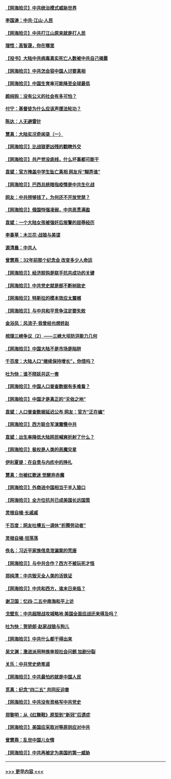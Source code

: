 #### [【网海拾贝】中共统治模式威胁世界](../pages/nsc993/n12957622.md?t=05191201) 
#### [李国涛：中共‧江山‧人民](../pages/nsc993/n12957502.md?t=05191201) 
#### [【网海拾贝】中共打江山原来就是打人民](../pages/nsc993/n12954345.md?t=05191201) 
#### [理悟：高智晟，你在哪里](../pages/nsc993/n12953115.md?t=05191201) 
#### [【投书】大陆中共病毒真实死亡人数被中共自己揭露](../pages/nsc993/n12953050.md?t=05191201) 
#### [【网海拾贝】中共怎会容中国人讨要真相](../pages/nsc993/n12952161.md?t=05191201) 
#### [【网海拾贝】中国生育率可能降至全球最低](../pages/nsc993/n12948793.md?t=05191201) 
#### [颜纯钩：没有公义的社会有多可怕？](../pages/nsc993/n12947626.md?t=05191201) 
#### [付宁：基督徒为什么应该声援法轮功？](../pages/nsc993/n12947233.md?t=05191201) 
#### [陈达：人无避雷针](../pages/nsc993/n12947098.md?t=05191201) 
#### [慧真：大陆实况奇闻录（一）](../pages/nsc993/n12945811.md?t=05191201) 
#### [【网海拾贝】比战狼更凶残的戳瞎外交](../pages/nsc993/n12945717.md?t=05191201) 
#### [【网海拾贝】共产党没底线，什么坏事都可能干](../pages/nsc993/n12942090.md?t=05191201) 
#### [袁斌：官方掩盖中学生坠亡真相 网友斥“糊弄谁”](../pages/nsc993/n12942029.md?t=05191201) 
#### [【网海拾贝】巴西总统暗指疫情是中共生化战](../pages/nsc993/n12938999.md?t=05191201) 
#### [网友：中共捞够钱了，为何还不开放党禁？](../pages/nsc993/n12938952.md?t=05191201) 
#### [【网海拾贝】俄国恃强凌弱，中共恶贯满盈](../pages/nsc993/n12936626.md?t=05191201) 
#### [袁斌：一个大陆女孩被强奸后报警的屈辱经历](../pages/nsc993/n12936547.md?t=05191201) 
#### [李春草：木兰花·战狼与美谍](../pages/nsc993/n12935995.md?t=05191201) 
#### [源清晨：中共人](../pages/nsc993/n12935589.md?t=05191201) 
#### [曾慧燕：32年前那个纪念会 改变多少人命运](../pages/nsc993/n12934233.md?t=05191201) 
#### [【网海拾贝】经济脱钩是联手抗共成功的关键](../pages/nsc993/n12934176.md?t=05191201) 
#### [【网海拾贝】中共党史就是部不断树敌史](../pages/nsc993/n12932844.md?t=05191201) 
#### [【网海拾贝】特斯拉的模本效应太震撼](../pages/nsc993/n12925626.md?t=05191201) 
#### [【网海拾贝】与中共和平竞争注定要失败](../pages/nsc993/n12923326.md?t=05191201) 
#### [金浴凤：风流子‧我曾经也想姓赵](../pages/nsc993/n12920911.md?t=05191201) 
#### [梳理三峡争议（2）——三峡大坝防洪能力几何](../pages/nsc993/n12920173.md?t=05191201) 
#### [【网海拾贝】中国大陆不是市场是陷阱](../pages/nsc993/n12920143.md?t=05191201) 
#### [千百度：大陆人口“继续保持增长”，你信吗？](../pages/nsc993/n12918946.md?t=05191201) 
#### [吐为快：谁不晓妖共这一套](../pages/nsc993/n12918941.md?t=05191201) 
#### [【网海拾贝】中国人口普查数据有多难看？](../pages/nsc993/n12917822.md?t=05191201) 
#### [【网海拾贝】中国才是真正的“无依之地”](../pages/nsc993/n12915845.md?t=05191201) 
#### [袁斌：人口普查数据延迟公布 网友：官方“正在编”](../pages/nsc993/n12915748.md?t=05191201) 
#### [【网海拾贝】西方联合军演震慑中共](../pages/nsc993/n12913466.md?t=05191201) 
#### [袁斌：出生率降低大陆网民喊爽折射了什么？](../pages/nsc993/n12913365.md?t=05191201) 
#### [【网海拾贝】极权是人类的恶魔灾星](../pages/nsc993/n12910697.md?t=05191201) 
#### [伊利夏提：在自责与内疚中的挣扎](../pages/nsc993/n12910493.md?t=05191201) 
#### [慧真：勿被红歌迷 觉醒弃赤魔](../pages/nsc993/n12910485.md?t=05191201) 
#### [【网海拾贝】外商进中国相当于羊入狼口](../pages/nsc993/n12908274.md?t=05191201) 
#### [【网海拾贝】全方位抗共已成美国长远国策](../pages/nsc993/n12906878.md?t=05191201) 
#### [灵根自植‧长戚戚](../pages/nsc993/n12905585.md?t=05191201) 
#### [千百度：网友吐槽五一调休“折腾劳动者”](../pages/nsc993/n12905934.md?t=05191201) 
#### [灵根自植‧坦荡荡](../pages/nsc993/n12905562.md?t=05191201) 
#### [佚名：习近平家族信息泄漏案的荒唐](../pages/nsc993/n12904705.md?t=05191201) 
#### [【网海拾贝】与中共合作？西方不被玩死才怪](../pages/nsc993/n12903873.md?t=05191201) 
#### [郑纯清：中共毁灭全人类的活铁证](../pages/nsc993/n12903785.md?t=05191201) 
#### [【网海拾贝】中共和西方，谁末日来临？](../pages/nsc993/n12903482.md?t=05191201) 
#### [谢卫国：忆四‧二五中南海和平上访](../pages/nsc993/n12902192.md?t=05191201) 
#### [戈壁东：中共超限战攻城略地 美国全面应战还来得及吗？](../pages/nsc993/n12902297.md?t=05191201) 
#### [吐为快：贺骄郎‧赵家战狼与狗儿](../pages/nsc993/n12902280.md?t=05191201) 
#### [【网海拾贝】中共什么都干得出来](../pages/nsc993/n12897500.md?t=05191201) 
#### [吴文渊：激进派用种族审视社会问题 加剧分裂](../pages/nsc993/n12893881.md?t=05191201) 
#### [关乐：中共党史绝笔谣](../pages/nsc993/n12897270.md?t=05191201) 
#### [【网海拾贝】中共最怕的就是中国人民](../pages/nsc993/n12894705.md?t=05191201) 
#### [觅真：纪念“四二五” 共同反迫害](../pages/nsc993/n12894553.md?t=05191201) 
#### [【网海拾贝】中共没有资格写中共党史](../pages/nsc993/n12892231.md?t=05191201) 
#### [郑黎明：从《红舞鞋》原型到“新冠”后遗症](../pages/nsc993/n12890469.md?t=05191201) 
#### [【网海拾贝】美国应采取对等原则应对中共](../pages/nsc993/n12889176.md?t=05191201) 
#### [曾慧燕：乱世中国儿女情](../pages/nsc993/n12887931.md?t=05191201) 
#### [【网海拾贝】中共再被定为美国的第一威胁](../pages/nsc993/n12887580.md?t=05191201) 

----
#### [ >>> 更早内容 <<< ](../indexes/nsc993-earlier.md)
